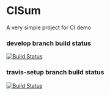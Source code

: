 # CISum
A very simple project for CI demo

### develop branch build status
[![Build Status](https://travis-ci.org/lnguyenviseo/cisum.svg?branch=develop)](https://travis-ci.org/lnguyenviseo/cisum)

### travis-setup branch build status
[![Build Status](https://travis-ci.org/lnguyenviseo/cisum.svg?branch=travis-setup)](https://travis-ci.org/lnguyenviseo/cisum)
